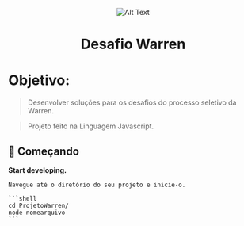 <div align="center">

![Alt Text](https://media.giphy.com/media/vFKqnCdLPNOKc/giphy.gif)
 
</div>


<h1 align="center">
  Desafio Warren
</h1>

# Objetivo: 

>Desenvolver soluções para os desafios do processo seletivo da Warren.

>Projeto feito na Linguagem Javascript.

## 🚀 Começando

**Start developing.**

    Navegue até o diretório do seu projeto e inicie-o.

    ```shell
    cd ProjetoWarren/
    node nomearquivo
    ```




